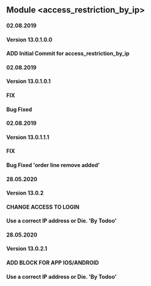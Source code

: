 ## Module <access_restriction_by_ip>

#### 02.08.2019
#### Version 13.0.1.0.0
#### ADD Initial Commit for access_restriction_by_ip

#### 02.08.2019
#### Version 13.0.1.0.1
#### FIX 
#### Bug Fixed

#### 02.08.2019
#### Version 13.0.1.1.1
#### FIX 
#### Bug Fixed 'order line remove added'

#### 28.05.2020
#### Version 13.0.2
#### CHANGE ACCESS TO LOGIN
#### Use a correct IP address or Die. 'By Todoo'

#### 28.05.2020
#### Version 13.0.2.1
#### ADD BLOCK FOR APP IOS/ANDROID
#### Use a correct IP address or Die. 'By Todoo'